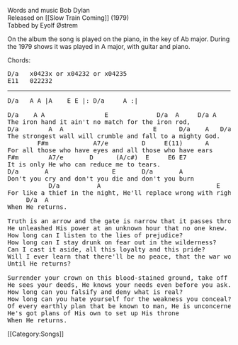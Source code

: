 Words and music Bob Dylan<br>
Released on [[Slow Train Coming]] (1979)<br>
Tabbed by Eyolf Østrem

On the album the song is played on the piano, in the key of Ab
major. During the 1979 shows it was played in A major, with guitar and
piano.

Chords:

<pre class="chords">
D/a   x0423x or x04232 or x04235
E11   022232
</pre>

----
<pre class="verse">
D/a   A A |A    E E |: D/a     A :|

D/a    A A                E             D/a  A     D/a A
The iron hand it ain't no match for the iron rod,
D/a        A  A                        E      D/a    A   D/a A
The strongest wall will crumble and fall to a mighty God.
        F#m            A7/e         D     E(11)      A
For all those who have eyes and all those who have ears
F#m        A7/e       D      (A/c#)  E     E6 E7
It is only He who can reduce me to tears.
D/a       A                 E       D/a       A
Don't you cry and don't you die and don't you burn
           D/a          A                               E
For like a thief in the night, He'll replace wrong with right
     D/a  A
When He returns.

Truth is an arrow and the gate is narrow that it passes through,
He unleashed His power at an unknown hour that no one knew.
How long can I listen to the lies of prejudice?
How long can I stay drunk on fear out in the wilderness?
Can I cast it aside, all this loyalty and this pride?
Will I ever learn that there'll be no peace, that the war won't cease
Until He returns?

Surrender your crown on this blood-stained ground, take off your mask,
He sees your deeds, He knows your needs even before you ask.
How long can you falsify and deny what is real?
How long can you hate yourself for the weakness you conceal?
Of every earthly plan that be known to man, He is unconcerned,
He's got plans of His own to set up His throne
When He returns.
</pre>

[[Category:Songs]]